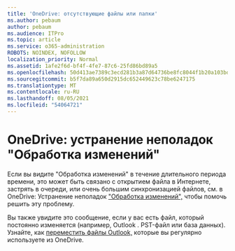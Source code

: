 ```yaml
---
title: 'OneDrive: отсутствующие файлы или папки'
ms.author: pebaum
author: pebaum
ms.audience: ITPro
ms.topic: article
ms.service: o365-administration
ROBOTS: NOINDEX, NOFOLLOW
localization_priority: Normal
ms.assetid: 1afe2f6d-bf4f-4fe7-87c6-25fd86bd89a5
ms.openlocfilehash: 50d413ae7389c3ecd281b3a87d64736be8fc8044f1b20a103bd3f45c97473502
ms.sourcegitcommit: b5f7da89a650d2915dc652449623c78be6247175
ms.translationtype: MT
ms.contentlocale: ru-RU
ms.lasthandoff: 08/05/2021
ms.locfileid: "54064721"
---
```

# <a name="onedrive-troubleshoot-processing-changes"></a>OneDrive: устранение неполадок "Обработка изменений"

Если вы видите "Обработка изменений" в течение длительного периода времени, это может быть связано с открытием файла в Интернете, застрять в очереди, или очень большим синхронизацией файлов, см. в OneDrive: Устранение неполадок ["Обработка изменений",](https://support.office.com/article/onedrive-is-stuck-on-processing-changes-b386b813-9b66-4e47-8c4c-2b45533edccd) чтобы помочь решить эту проблему.

Вы также увидите это сообщение, если у вас есть файл, который постоянно изменяется (например, Outlook . PST-файл или база данных). Узнайте, как [переместить файлы Outlook,](https://support.office.com/article/how-to-remove-an-outlook-pst-data-file-from-onedrive-b6b9e522-59bd-40f7-949f-168d0aa9b38e) которые вы регулярно используете из OneDrive.
